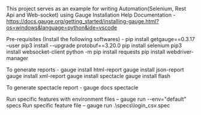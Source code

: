 This project serves as an example for writing Automation(Selenium, Rest Api and Web-socket) using Gauge
Installation Help Documentation - https://docs.gauge.org/getting_started/installing-gauge.html?os=windows&language=python&ide=vscode

Pre-requisites (Install the following softwares) -
  pip install getgauge==0.3.17 –user
  pip3 install --upgrade protobuf==3.20.0
  pip install selenium
  pip3 install websocket-client
  python -m pip install requests
  pip install webdriver-manager
  
To generate reports - 
  gauge install html-report
  gauge install json-report
  gauge install xml-report
  gauge install spectacle
  gauge install flash

To generate spectacle report - gauge docs spectacle

Run specific features with environment files –  gauge run --env="default" specs
Run specific feature file – gauge run .\specs\login_csv.spec
